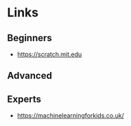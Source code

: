 # Links

## Beginners
* https://scratch.mit.edu

## Advanced

## Experts
* https://machinelearningforkids.co.uk/
